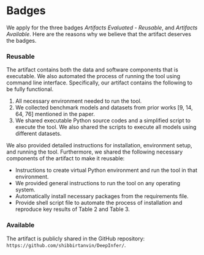 # Badges

We apply for the three badges *Artifacts Evaluated - Reusable*, and *Artifacts Available*. Here are the reasons why we believe that the artifact deserves the badges.


### Reusable
The artifact contains both the data and software components that is executable. We also automated the process of running the tool using command line interface. Specifically, our artifact contains the following to be fully functional.

1. All necessary environment needed to run the tool.
2. We collected benchmark models and datasets from prior works [9, 14, 64, 76] mentioned in the paper.
3. We shared executable Python source codes and a simplified script to execute the tool. We also shared the scripts to execute all models using different datasets.

We also provided detailed instructions for installation, environment setup, and running the tool. Furthermore, we shared the following necessary components of the artifact to make it reusable:

* Instructions to create virtual Python environment and run the tool in that environment.
* We provided general instructions to run the tool on any operating system.
* Automatically install necessary packages from the requirements file.
* Provide shell script file to automate the process of installation and reproduce key results of Table 2 and Table 3.


### Available
The artifact is publicly shared in the GitHub repository: `https://github.com/shibbirtanvin/DeepInfer/`.
